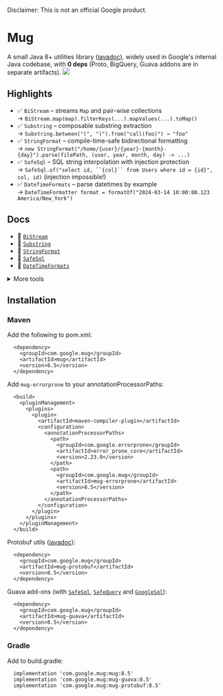 Disclaimer: This is not an official Google product.

# Mug
A small Java 8+ utilities library ([javadoc](http://google.github.io/mug/apidocs/index.html)), widely used in Google's internal Java codebase, with **0 deps** (Proto, BigQuery, Guava addons are in separate artifacts). ![](https://travis-ci.org/google/mug.svg?branch=master)

## Highlights

- ✅ `BiStream` – streams `Map` and pair-wise collections  
  → `BiStream.map(map).filterKeys(...).mapValues(...).toMap()`
- ✅ `Substring` – composable substring extraction  
  → `Substring.between("(", ")").from("call(foo)") → "foo"`
- ✅ `StringFormat` – compile-time-safe bidirectional formatting  
  → `new StringFormat("/home/{user}/{year}-{month}-{day}").parse(filePath, (user, year, month, day) -> ...)`
- ✅ `SafeSql` – SQL string interpolation with injection protection  
  → `SafeSql.of("select id, ``{col}`` from Users where id = {id}", col, id)` (injection impossible!)
- ✅ `DateTimeFormats` – parse datetimes by example  
  → `DateTimeFormatter format = formatOf("2024-03-14 10:00:00.123 America/New_York")`

## Docs

- 📄 [`BiStream`](./mug/src/main/java/com/google/mu/util/stream/README.md) 
- 📄 [`Substring`](https://github.com/google/mug/wiki/Substring-Explained)  
- 📄 [`StringFormat`](https://github.com/google/mug/wiki/StringFormat-Explained)  
- 📄 [`SafeSql`](./mug-guava/src/main/java/com/google/mu/safesql/README.md)  
- 📄 [`DateTimeFormats`](./mug/src/main/java/com/google/mu/time/README.md)  

<details>
<summary>More tools</summary>
 
- [`BinarySearch`](./mug-guava/src/main/java/com/google/mu/util/collect/README.md)  
- [`StructuredConcurrency`](./mug/src/main/java/com/google/mu/util/concurrent/README.md)

</details>

## Installation
### Maven

Add the following to pom.xml:
```
  <dependency>
    <groupId>com.google.mug</groupId>
    <artifactId>mug</artifactId>
    <version>8.5</version>
  </dependency>
```

Add `mug-errorprone` to your annotationProcessorPaths:

```
  <build>
    <pluginManagement>
      <plugins>
        <plugin>
          <artifactId>maven-compiler-plugin</artifactId>
          <configuration>
            <annotationProcessorPaths>
              <path>
                <groupId>com.google.errorprone</groupId>
                <artifactId>error_prone_core</artifactId>
                <version>2.23.0</version>
              </path>
              <path>
                <groupId>com.google.mug</groupId>
                <artifactId>mug-errorprone</artifactId>
                <version>8.5</version>
              </path>
            </annotationProcessorPaths>
          </configuration>
        </plugin>
      </plugins>
    </pluginManagement>
  </build>
```

Protobuf utils ([javadoc](https://google.github.io/mug/apidocs/com/google/mu/protobuf/util/package-summary.html)):
```
  <dependency>
    <groupId>com.google.mug</groupId>
    <artifactId>mug-protobuf</artifactId>
    <version>8.5</version>
  </dependency>
```

Guava add-ons (with [`SafeSql`](https://google.github.io/mug/apidocs/com/google/mu/safesql/SafeSql.html), [`SafeQuery`](https://google.github.io/mug/apidocs/com/google/mu/safesql/SafeQuery.html) and [`GoogleSql`](https://google.github.io/mug/apidocs/com/google/mu/safesql/GoogleSql.html)):
```
  <dependency>
    <groupId>com.google.mug</groupId>
    <artifactId>mug-guava</artifactId>
    <version>8.5</version>
  </dependency>
```

### Gradle

Add to build.gradle:
```
  implementation 'com.google.mug:mug:8.5'
  implementation 'com.google.mug:mug-guava:8.5'
  implementation 'com.google.mug:mug-protobuf:8.5'
```



